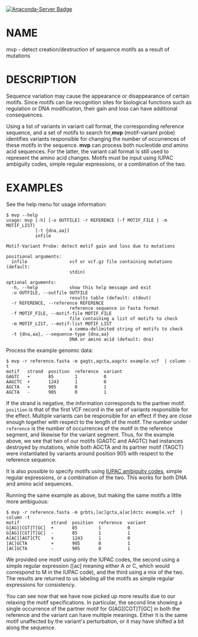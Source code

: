 [![Anaconda-Server Badge](https://anaconda.org/bioconda/mvp/badges/installer/conda.svg)](https://conda.anaconda.org/bioconda)

# NAME

mvp - detect creation/destruction of sequence motifs as a result of mutations

# DESCRIPTION

Sequence variation may cause the appearance or disappearance of certain motifs.
Since motifs can be recognition sites for biological functions such as regulation or DNA modification, their gain and loss can have additional consequences.

Using a list of variants in variant call format, the corresponding reference sequence, and a set of motifs to search for,**mvp** (motif-variant probe) identifies variants responsible for changing the number of occurrences of these motifs in the sequence.
**mvp** can process both nucleotide _and_ amino acid sequences.
For the latter, the variant call format is still used to represent the amino acid changes.
Motifs must be input using IUPAC ambiguity codes, simple regular expressions, or a combination of the two.

# EXAMPLES

See the help menu for usage information:

```
$ mvp --help
usage: mvp [-h] [-o OUTFILE] -r REFERENCE (-f MOTIF_FILE | -m MOTIF_LIST)
           [-t {dna,aa}]
           infile

Motif-Variant Probe: detect motif gain and loss due to mutations

positional arguments:
  infile                vcf or vcf.gz file containing mutations (default:
                        stdin)

optional arguments:
  -h, --help            show this help message and exit
  -o OUTFILE, --outfile OUTFILE
                        results table (default: stdout)
  -r REFERENCE, --reference REFERENCE
                        reference sequence in fasta format
  -f MOTIF_FILE, --motif-file MOTIF_FILE
                        file containing a list of motifs to check
  -m MOTIF_LIST, --motif-list MOTIF_LIST
                        a comma-delimited string of motifs to check
  -t {dna,aa}, --sequence-type {dna,aa}
                        DNA or amino acid (default: dna)
```

Process the example genomic data:

```
$ mvp -r reference.fasta -m gagtc,agcta,aagctc example.vcf  | column -t
motif   strand  position  reference  variant
GAGTC   +       85        1          0
AAGCTC  +       1243      1          0
AGCTA   +       905       0          1
AGCTA   -       905       0          1
```

If the strand is negative, the information corresponds to the partner motif.
`position` is that of the first VCF record in the set of variants responsible for the effect.
Multiple variants can be responsible for an effect if they are close enough together with respect to the length of the motif.
The number under `reference` is the number of occurrences of the motif in the reference segment, and likewise for the variant segment.
Thus, for the example above, we see that two of our motifs (GAGTC and AAGTC) had instances destroyed by mutations, while both AGCTA and its partner motif (TAGCT) were instantiated by variants around position 905 with respect to the reference sequence.


It is also possible to specify motifs using [IUPAC ambiguity codes](http://www.bioinformatics.org/sms/iupac.html), simple regular expressions, or a combination of the two.
This works for both DNA and amino acid sequences.

Running the same example as above, but making the same motifs a little more ambiguous:

```
$ mvp -r reference.fasta -m grbts,[ac]gcta,a[ac]dctc example.vcf  | column -t
motif            strand  position  reference  variant
G[AG][CGT]T[GC]  +       85        1          0
G[AG][CGT]T[GC]  -       85        1          1
A[AC][AGT]CTC    +       1243      1          0
[AC]GCTA         +       905       0          1
[AC]GCTA         -       905       0          1
```

We provided one motif using only the IUPAC codes, the second using a simple regular expression ([ac] meaning either A or C, which would correspond to M in the IUPAC code), and the third using a mix of the two.
The results are returned to us labeling all the motifs as simple regular expressions for consistency.

You can see now that we have now picked up more results due to our relaxing the motif specifications.
In particular, the second line showing a single occurrence of the partner motif for G[AG][CGT]T[GC] in both the reference and the variant can have multiple meanings.
Either it is the same motif unaffected by the variant's perturbation, or it may have shifted a bit along the sequence.
